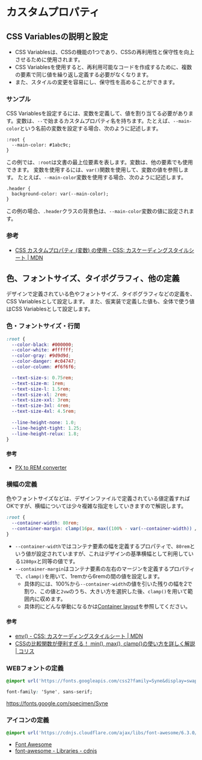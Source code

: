 カスタムプロパティ
==

## CSS Variablesの説明と設定

- CSS Variablesは、CSSの機能の1つであり、CSSの再利用性と保守性を向上させるために使用されます。
- CSS Variablesを使用すると、再利用可能なコードを作成するために、複数の要素で同じ値を繰り返し定義する必要がなくなります。
- また、スタイルの変更を容易にし、保守性を高めることができます。

### サンプル

CSS Variablesを設定するには、変数を定義して、値を割り当てる必要があります。変数は、`--`で始まるカスタムプロパティ名を持ちます。たとえば、`--main-color`という名前の変数を設定する場合、次のように記述します。

```
:root {
  --main-color: #1abc9c;
}

```

この例では、`:root`は文書の最上位要素を表します。変数は、他の要素でも使用できます。
変数を使用するには、`var()`関数を使用して、変数の値を参照します。
たとえば、`--main-color`変数を使用する場合、次のように記述します。

```
.header {
  background-color: var(--main-color);
}

```

この例の場合、`.header`クラスの背景色は、`--main-color`変数の値に設定されます。

### 参考

- [CSS カスタムプロパティ (変数) の使用 - CSS: カスケーディングスタイルシート | MDN](https://developer.mozilla.org/ja/docs/Web/CSS/Using_CSS_custom_properties)

## 色、フォントサイズ、タイポグラフィ、他の定義

デザインで定義されている色やフォントサイズ、タイポグラフィなどの定義を、CSS Variablesとして設定します。
また、仮実装で定義した値も、全体で使う値はCSS Variablesとして設定します。

### 色・フォントサイズ・行間

```css
:root {
  --color-black: #000000;
  --color-white: #ffffff;
  --color-gray: #9d9d9d;
  --color-danger: #c04747;
  --color-column: #f6f6f6;

  --text-size-s: 0.75rem;
  --text-size-m: 1rem;
  --text-size-l: 1.5rem;
  --text-size-xl: 2rem;
  --text-size-xxl: 3rem;
  --text-size-3xl: 4rem;
  --text-size-4xl: 4.5rem;
  
  --line-height-none: 1.0;
  --line-height-tight: 1.25;
  --line-height-relux: 1.8;
}
```

#### 参考

- [PX to REM converter](https://nekocalc.com/px-to-rem-converter)

### 横幅の定義

色やフォントサイズなどは、デザインファイルで定義されている値定義すればOKですが、横幅については少々複雑な指定をしていきますので解説します。

```css
:root {
  --container-width: 80rem;
  --container-margin: clamp(16px, max((100% - var(--container-width)) / 2, 2vw), 160px);
}
```

* `--container-width`ではコンテナ要素の幅を定義するプロパティで、`80rem`という値が設定されていますが、これはデザインの基準横幅として利用している`1280px`と同等の値です。
* `--container-margin`はコンテナ要素の左右のマージンを定義するプロパティで、`clamp()`を用いて、1remから6remの間の値を設定します。
  * 具体的には、100%から`--container-width`の値を引いた残りの幅を2で割り、この値と`2vw`のうち、大きい方を選択した後、`clamp()`を用いて範囲内に収めます。
  * 具体的にどんな挙動になるかは[Container layout](https://codepen.io/kgsi/pen/xxwZQZL)を参照してください。

#### 参考

- [env() - CSS: カスケーディングスタイルシート | MDN](https://developer.mozilla.org/ja/docs/Web/CSS/env)
- [CSSの比較関数が便利すぎる！ min(), max(), clamp()の使い方を詳しく解説 | コリス](https://coliss.com/articles/build-websites/operation/css/css-about-min-max-clamp.html)

### WEBフォントの定義

```css
@import url('https://fonts.googleapis.com/css2?family=Syne&display=swap');

font-family: 'Syne', sans-serif;
```

https://fonts.google.com/specimen/Syne

### アイコンの定義

```css
@import url('https://cdnjs.cloudflare.com/ajax/libs/font-awesome/6.3.0/css/all.min.css');
```

- [Font Awesome](https://fontawesome.com/)
- [font-awesome - Libraries - cdnjs](https://cdnjs.cloudflare.com/ajax/libs/font-awesome/6.3.0/css/all.min.css)
